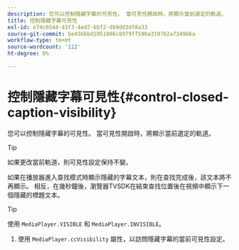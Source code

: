 ```yaml
---
description: 您可以控制隱藏字幕的可見性。 當可見性開啟時，將顯示當前選定的軌道。
title: 控制隱藏字幕可見性
exl-id: e74c0344-43f3-4ed7-bbf2-d89dd3df8a33
source-git-commit: be43bbbd1051886c8979ff590a3197b2a7249b6a
workflow-type: tm+mt
source-wordcount: '122'
ht-degree: 0%

---
```


# 控制隱藏字幕可見性{#control-closed-caption-visibility}

您可以控制隱藏字幕的可見性。 當可見性開啟時，將顯示當前選定的軌道。

>[!TIP]
>
>如果更改當前軌道，則可見性設定保持不變。

如果在播放器進入查找模式時顯示隱藏的字幕文本，則在查找完成後，該文本將不再顯示。 相反，在幾秒鐘後，瀏覽器TVSDK在結束查找位置後在視頻中顯示下一個隱藏的標題文本。

>[!TIP]
>
>使用 `MediaPlayer.VISIBLE` 和 `MediaPlayer.INVISIBLE`。

1. 使用 `MediaPlayer.ccVisibility` 屬性，以訪問隱藏字幕的當前可見性設定。
